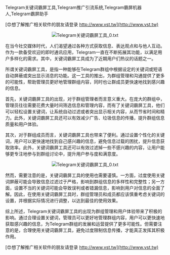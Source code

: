 Telegram关键词霸屏工具,Telegram推广引流系统,Telegram霸屏机器人,Telegram霸屏助手

[😍想了解推广相关软件的朋友请登录 http://www.vst.tw](http://www.vst.tw)

 <center><img src="https://vst.tw/MP4/tuiguang/png/4.png" alt="Telegram关键词霸屏工具_0.txt"></center>

在当今社交媒体时代，人们渴望通过各种方式获取信息、表达观点和与他人互动。作为一款备受欢迎的即时通讯应用，Telegram一直在不断拓展其功能，以满足用户多样化的需求。其中，关键词霸屏工具成为了近期用户们热议的话题之一。

所谓关键词霸屏工具，是指一种能够在Telegram群组中根据设定的关键词或短语自动屏蔽或突出显示消息的功能。这一工具的推出，为群组管理和沟通提供了更多的可能性，帮助管理员更好地管理群组内容，同时也让群成员更快速地找到感兴趣的信息。

首先，关键词霸屏工具的出现，对于群组管理者而言意义重大。在庞大的群组中，管理员往往需要花费大量时间筛选信息和管理内容，而有了关键词霸屏工具，他们可以轻松设置关键词，让系统自动过滤或者突出显示相关内容，从而节省时间和精力。此外，关键词霸屏工具还可以有效减少广告、垃圾信息的传播，提升群组信息质量和用户体验。

其次，对于群组成员而言，关键词霸屏工具也带来了便利。通过设置个性化的关键词，用户可以更快速地找到自己感兴趣的信息，避免信息过载的困扰，提升信息获取效率。此外，关键词霸屏工具还可以有效过滤掉一些不感兴趣的内容，让用户能够更专注地参与到群组讨论中，提升用户参与度和满意度。

 <center><img src="https://vst.tw/MP4/tuiguang/png/7.png" alt="Telegram关键词霸屏工具_0.txt"></center>

然而，需要注意的是，关键词霸屏工具的使用也需要谨慎。一方面，过度使用关键词屏蔽可能会导致信息过滤过于严格，影响到群组信息的多样性和完整性；另一方面，设置不当的关键词可能会导致误判或者错漏信息，影响到用户对信息的全面了解。因此，在使用关键词霸屏工具时，群组管理员和成员都应该慎重考虑关键词的设置，并根据实际情况进行调整，以达到最佳的使用效果。

综上所述，Telegram关键词霸屏工具的出现为群组管理和用户体验带来了积极的影响。通过合理设置关键词，管理员可以更好地管理群组内容，用户可以更快速地获取感兴趣的信息，为Telegram群组的发展和运营提供了更多可能性。但需要注意的是，合理使用关键词霸屏工具，避免过度限制信息传播，才能真正发挥其积极作用。

[😍想了解推广相关软件的朋友请登录 http://www.vst.tw](http://www.vst.tw)



